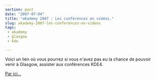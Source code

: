 ```yaml
---
section: post
date: "2007-07-04"
title: "aKademy 2007 : Les conférences en vidéos."
slug: akademy-2007-les-conferences-en-videos
tags:
 - akademy
 - glasgow
 - kde

---
```


Voici un lien où vous pourrez si vous n'avez pas eu la chance de pouvoir venir à Glasgow, assister aux conférences KDE4.

[Par ici...](http://akademy.kde.org/conference/programme.php)
